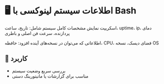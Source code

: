 # 🖥 اطلاعات سیستم لینوکسی با Bash

اسکریپت نمایش مشخصات کامل سیستم شامل: تاریخ، ساعت، uptime، ip، دمای پردازنده، سرعت فن اصلی و باطری

اطلاعاتی که می‌توان در نسخه‌های‌ آینده افزود: حافظه، CPU، فضای دیسک، نسخه OS

## 🎯 کاربرد
- بررسی سریع وضعیت سیستم
- مناسب برای گزارشات یا مانیتورینگ دستی

